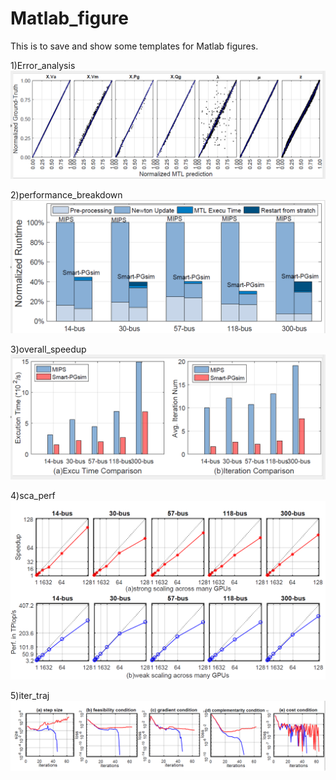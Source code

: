 # Matlab_figure

This is to save and show some templates for Matlab figures.

1)Error_analysis
![image](https://github.com/wdong5/Matlab_figure/blob/master/Error_analysis.png)

2)performance_breakdown
![image](https://github.com/wdong5/Matlab_figure/blob/master/performance_breakdown.png)

3)overall_speedup
![image](https://github.com/wdong5/Matlab_figure/blob/master/overall_speedup.png)

4)sca_perf
![image](https://github.com/wdong5/Matlab_figure/blob/master/sca_perf.png)

5)iter_traj
![image](https://github.com/wdong5/Matlab_figure/blob/master/iter_traj.png)
